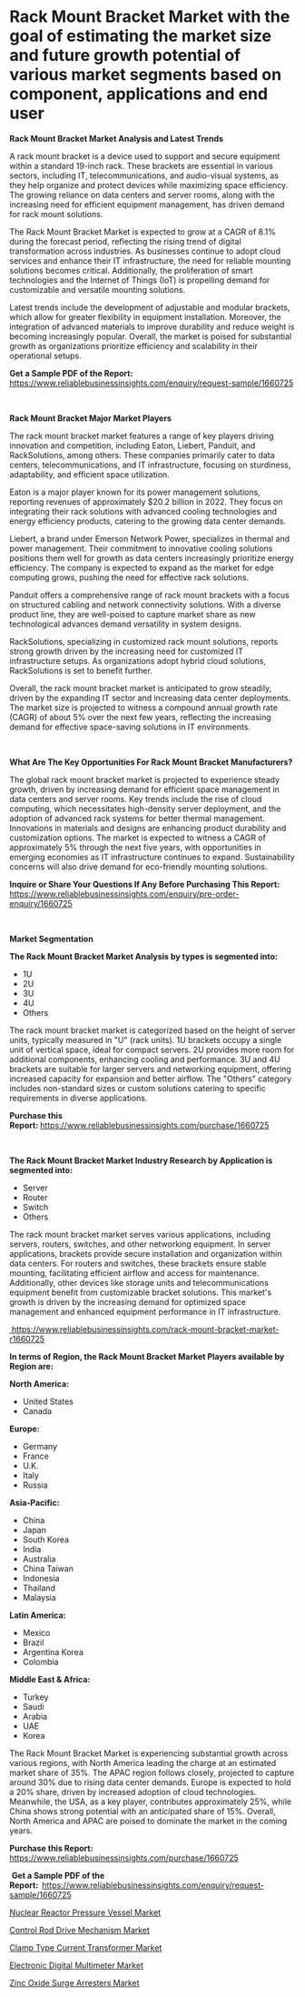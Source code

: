 <p><h1>Rack Mount Bracket Market with the goal of estimating the market size and future growth potential of various market segments based on component, applications and end user</h1></p><p><strong>Rack Mount Bracket Market Analysis and Latest Trends</strong></p>
<p><p>A rack mount bracket is a device used to support and secure equipment within a standard 19-inch rack. These brackets are essential in various sectors, including IT, telecommunications, and audio-visual systems, as they help organize and protect devices while maximizing space efficiency. The growing reliance on data centers and server rooms, along with the increasing need for efficient equipment management, has driven demand for rack mount solutions.</p><p>The Rack Mount Bracket Market is expected to grow at a CAGR of 8.1% during the forecast period, reflecting the rising trend of digital transformation across industries. As businesses continue to adopt cloud services and enhance their IT infrastructure, the need for reliable mounting solutions becomes critical. Additionally, the proliferation of smart technologies and the Internet of Things (IoT) is propelling demand for customizable and versatile mounting solutions.</p><p>Latest trends include the development of adjustable and modular brackets, which allow for greater flexibility in equipment installation. Moreover, the integration of advanced materials to improve durability and reduce weight is becoming increasingly popular. Overall, the market is poised for substantial growth as organizations prioritize efficiency and scalability in their operational setups.</p></p>
<p><strong>Get a Sample PDF of the Report:&nbsp;</strong> <a href="https://www.reliablebusinessinsights.com/enquiry/request-sample/1660725?utm_campaign=84&utm_medium=2&utm_source=Github&utm_content=ia&utm_term=13022025&utm_id=rack-mount-bracket">https://www.reliablebusinessinsights.com/enquiry/request-sample/1660725</a></p>
<p>&nbsp;</p>
<p><strong>Rack Mount Bracket Major Market Players</strong></p>
<p><p>The rack mount bracket market features a range of key players driving innovation and competition, including Eaton, Liebert, Panduit, and RackSolutions, among others. These companies primarily cater to data centers, telecommunications, and IT infrastructure, focusing on sturdiness, adaptability, and efficient space utilization.</p><p>Eaton is a major player known for its power management solutions, reporting revenues of approximately $20.2 billion in 2022. They focus on integrating their rack solutions with advanced cooling technologies and energy efficiency products, catering to the growing data center demands. </p><p>Liebert, a brand under Emerson Network Power, specializes in thermal and power management. Their commitment to innovative cooling solutions positions them well for growth as data centers increasingly prioritize energy efficiency. The company is expected to expand as the market for edge computing grows, pushing the need for effective rack solutions.</p><p>Panduit offers a comprehensive range of rack mount brackets with a focus on structured cabling and network connectivity solutions. With a diverse product line, they are well-poised to capture market share as new technological advances demand versatility in system designs.</p><p>RackSolutions, specializing in customized rack mount solutions, reports strong growth driven by the increasing need for customized IT infrastructure setups. As organizations adopt hybrid cloud solutions, RackSolutions is set to benefit further.</p><p>Overall, the rack mount bracket market is anticipated to grow steadily, driven by the expanding IT sector and increasing data center deployments. The market size is projected to witness a compound annual growth rate (CAGR) of about 5% over the next few years, reflecting the increasing demand for effective space-saving solutions in IT environments.</p></p>
<p>&nbsp;</p>
<p><strong>What Are The Key Opportunities For Rack Mount Bracket Manufacturers?</strong></p>
<p><p>The global rack mount bracket market is projected to experience steady growth, driven by increasing demand for efficient space management in data centers and server rooms. Key trends include the rise of cloud computing, which necessitates high-density server deployment, and the adoption of advanced rack systems for better thermal management. Innovations in materials and designs are enhancing product durability and customization options. The market is expected to witness a CAGR of approximately 5% through the next five years, with opportunities in emerging economies as IT infrastructure continues to expand. Sustainability concerns will also drive demand for eco-friendly mounting solutions.</p></p>
<p><strong>Inquire or Share Your Questions If Any Before Purchasing This Report:</strong> <a href="https://www.reliablebusinessinsights.com/enquiry/pre-order-enquiry/1660725?utm_campaign=84&utm_medium=2&utm_source=Github&utm_content=ia&utm_term=13022025&utm_id=rack-mount-bracket">https://www.reliablebusinessinsights.com/enquiry/pre-order-enquiry/1660725</a></p>
<p>&nbsp;</p>
<p><strong>Market Segmentation</strong></p>
<p><strong>The Rack Mount Bracket Market Analysis by types is segmented into:</strong></p>
<p><ul><li>1U</li><li>2U</li><li>3U</li><li>4U</li><li>Others</li></ul></p>
<p><p>The rack mount bracket market is categorized based on the height of server units, typically measured in "U" (rack units). 1U brackets occupy a single unit of vertical space, ideal for compact servers. 2U provides more room for additional components, enhancing cooling and performance. 3U and 4U brackets are suitable for larger servers and networking equipment, offering increased capacity for expansion and better airflow. The "Others" category includes non-standard sizes or custom solutions catering to specific requirements in diverse applications.</p></p>
<p><strong>Purchase this Report:&nbsp;</strong><a href="https://www.reliablebusinessinsights.com/purchase/1660725?utm_campaign=84&utm_medium=2&utm_source=Github&utm_content=ia&utm_term=13022025&utm_id=rack-mount-bracket">https://www.reliablebusinessinsights.com/purchase/1660725</a></p>
<p>&nbsp;</p>
<p><strong>The Rack Mount Bracket Market Industry Research by Application is segmented into:</strong></p>
<p><ul><li>Server</li><li>Router</li><li>Switch</li><li>Others</li></ul></p>
<p><p>The rack mount bracket market serves various applications, including servers, routers, switches, and other networking equipment. In server applications, brackets provide secure installation and organization within data centers. For routers and switches, these brackets ensure stable mounting, facilitating efficient airflow and access for maintenance. Additionally, other devices like storage units and telecommunications equipment benefit from customizable bracket solutions. This market's growth is driven by the increasing demand for optimized space management and enhanced equipment performance in IT infrastructure.</p></p>
<p><a href="https://www.reliablebusinessinsights.com/rack-mount-bracket-market-r1660725?utm_campaign=84&utm_medium=2&utm_source=Github&utm_content=ia&utm_term=13022025&utm_id=rack-mount-bracket">&nbsp;https://www.reliablebusinessinsights.com/rack-mount-bracket-market-r1660725</a></p>
<p><strong>In terms of Region, the Rack Mount Bracket Market Players available by Region are:</strong></p>
<p>
    <p> <strong> North America: </strong>
        <ul>
            <li>United States</li>
            <li>Canada</li>
        </ul>
        </p> 
    <p> <strong> Europe: </strong>
        <ul>
            <li>Germany</li>
            <li>France</li>
            <li>U.K.</li>
            <li>Italy</li>
            <li>Russia</li>
        </ul>
        </p> 
    <p> <strong> Asia-Pacific: </strong>
        <ul>
            <li>China</li>
            <li>Japan</li>
            <li>South Korea</li>
            <li>India</li>
            <li>Australia</li>
            <li>China Taiwan</li>
            <li>Indonesia</li>
            <li>Thailand</li>
            <li>Malaysia</li>
        </ul>
        </p> 
    <p> <strong> Latin America: </strong>
        <ul>
            <li>Mexico</li>
            <li>Brazil</li>
            <li>Argentina Korea</li>
            <li>Colombia</li>
        </ul>
        </p> 
    <p> <strong> Middle East & Africa: </strong>
        <ul>
            <li>Turkey</li>
            <li>Saudi</li>
            <li>Arabia</li>
            <li>UAE</li>
            <li>Korea</li>
        </ul>
    </p>
    </p>
<p><p>The Rack Mount Bracket Market is experiencing substantial growth across various regions, with North America leading the charge at an estimated market share of 35%. The APAC region follows closely, projected to capture around 30% due to rising data center demands. Europe is expected to hold a 20% share, driven by increased adoption of cloud technologies. Meanwhile, the USA, as a key player, contributes approximately 25%, while China shows strong potential with an anticipated share of 15%. Overall, North America and APAC are poised to dominate the market in the coming years.</p></p>
<p><strong>Purchase this Report: </strong><a href="https://www.reliablebusinessinsights.com/purchase/1660725?utm_campaign=84&utm_medium=2&utm_source=Github&utm_content=ia&utm_term=13022025&utm_id=rack-mount-bracket">https://www.reliablebusinessinsights.com/purchase/1660725</a></p>
<p>&nbsp;<strong>Get a Sample PDF of the Report:&nbsp;&nbsp;</strong><a href="https://www.reliablebusinessinsights.com/enquiry/request-sample/1660725?utm_campaign=84&utm_medium=2&utm_source=Github&utm_content=ia&utm_term=13022025&utm_id=rack-mount-bracket">https://www.reliablebusinessinsights.com/enquiry/request-sample/1660725</a></p>
<p><strong></strong></p>
<p><p><a href="https://github.com/zeigounjoom/Market-Research-Report-List-1/blob/main/nuclear-reactor-pressure-vessel-market.md?utm_campaign=84&utm_medium=2&utm_source=Github&utm_content=ia&utm_term=13022025&utm_id=rack-mount-bracket">Nuclear Reactor Pressure Vessel Market</a></p><p><a href="https://github.com/geyangvayora/Market-Research-Report-List-1/blob/main/control-rod-drive-mechanism-market.md?utm_campaign=84&utm_medium=2&utm_source=Github&utm_content=ia&utm_term=13022025&utm_id=rack-mount-bracket">Control Rod Drive Mechanism Market</a></p><p><a href="https://github.com/saklpelzami95/Market-Research-Report-List-1/blob/main/clamp-type-current-transformer-market.md?utm_campaign=84&utm_medium=2&utm_source=Github&utm_content=ia&utm_term=13022025&utm_id=rack-mount-bracket">Clamp Type Current Transformer Market</a></p><p><a href="https://github.com/beroxiluwaya/Market-Research-Report-List-1/blob/main/electronic-digital-multimeter-market.md?utm_campaign=84&utm_medium=2&utm_source=Github&utm_content=ia&utm_term=13022025&utm_id=rack-mount-bracket">Electronic Digital Multimeter Market</a></p><p><a href="https://github.com/milolohusami/Market-Research-Report-List-1/blob/main/zinc-oxide-surge-arresters-market.md?utm_campaign=84&utm_medium=2&utm_source=Github&utm_content=ia&utm_term=13022025&utm_id=rack-mount-bracket">Zinc Oxide Surge Arresters Market</a></p></p>